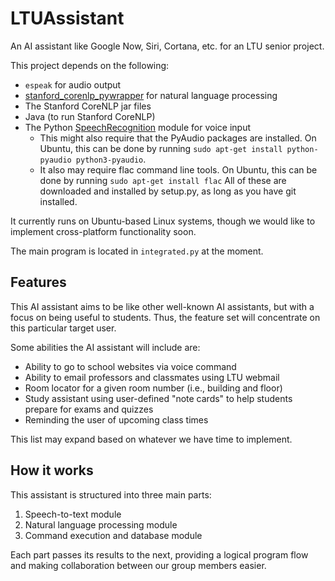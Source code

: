 # LTUAssistant
An AI assistant like Google Now, Siri, Cortana, etc. for an LTU senior project.

This project depends on the following:
- `espeak` for audio output
- [stanford_corenlp_pywrapper][1] for natural language processing
- The Stanford CoreNLP jar files
- Java (to run Stanford CoreNLP)
- The Python [SpeechRecognition][2] module for voice input
  - This might also require that the PyAudio packages are installed. On Ubuntu,
  this can be done by running `sudo apt-get install python-pyaudio python3-pyaudio`.
  - It also may require flac command line tools. On Ubuntu, this can
  be done by running `sudo apt-get install flac`
All of these are downloaded and installed by setup.py, as long as you have git installed.

It currently runs on Ubuntu-based Linux systems, though we would like to
implement cross-platform functionality soon.

The main program is located in `integrated.py` at the moment.

## Features
This AI assistant aims to be like other well-known AI assistants, but with a
focus on being useful to students. Thus, the feature set will concentrate on
this particular target user.

Some abilities the AI assistant will include are:
- Ability to go to school websites via voice command
- Ability to email professors and classmates using LTU webmail
- Room locator for a given room number (i.e., building and floor)
- Study assistant using user-defined "note cards" to help students prepare for
exams and quizzes
- Reminding the user of upcoming class times

This list may expand based on whatever we have time to implement.

## How it works
This assistant is structured into three main parts:

1. Speech-to-text module
1. Natural language processing module
1. Command execution and database module

Each part passes its results to the next, providing a logical program flow and
making collaboration between our group members easier.

  [1]: https://github.com/brendano/stanford_corenlp_pywrapper
  [2]: https://pypi.python.org/pypi/SpeechRecognition/
